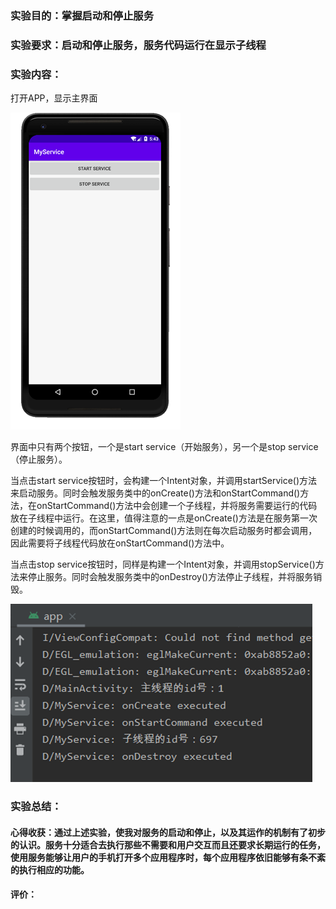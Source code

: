 ### 实验目的：掌握启动和停止服务

### 实验要求：启动和停止服务，服务代码运行在显示子线程

### 实验内容：

打开APP，显示主界面

![image-20201129134757506](work_10.assets/image-20201129134757506.png)

界面中只有两个按钮，一个是start service（开始服务），另一个是stop service（停止服务）。

当点击start service按钮时，会构建一个Intent对象，并调用startService()方法来启动服务。同时会触发服务类中的onCreate()方法和onStartCommand()方法，在onStartCommand()方法中会创建一个子线程，并将服务需要运行的代码放在子线程中运行。在这里，值得注意的一点是onCreate()方法是在服务第一次创建的时候调用的，而onStartCommand()方法则在每次启动服务时都会调用，因此需要将子线程代码放在onStartCommand()方法中。

当点击stop service按钮时，同样是构建一个Intent对象，并调用stopService()方法来停止服务。同时会触发服务类中的onDestroy()方法停止子线程，并将服务销毁。

![image-20201129140905440](work_10.assets/image-20201129140905440.png)

### 实验总结：

#### 心得收获：通过上述实验，使我对服务的启动和停止，以及其运作的机制有了初步的认识。服务十分适合去执行那些不需要和用户交互而且还要求长期运行的任务，使用服务能够让用户的手机打开多个应用程序时，每个应用程序依旧能够有条不紊的执行相应的功能。

#### 评价：

